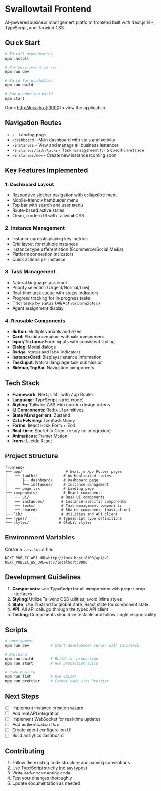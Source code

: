 # Swallowtail Frontend

AI-powered business management platform frontend built with Next.js 14+, TypeScript, and Tailwind CSS.

## Quick Start

```bash
# Install dependencies
npm install

# Run development server
npm run dev

# Build for production
npm run build

# Run production build
npm start
```

Open [http://localhost:3000](http://localhost:3000) to view the application.

## Navigation Routes

- `/` - Landing page
- `/dashboard` - Main dashboard with stats and activity
- `/instances` - View and manage all business instances
- `/instances/[id]/tasks` - Task management for a specific instance
- `/instances/new` - Create new instance (coming soon)

## Key Features Implemented

### 1. Dashboard Layout
- Responsive sidebar navigation with collapsible menu
- Mobile-friendly hamburger menu
- Top bar with search and user menu
- Route-based active states
- Clean, modern UI with Tailwind CSS

### 2. Instance Management
- Instance cards displaying key metrics
- Grid layout for multiple instances
- Instance type differentiation (Ecommerce/Social Media)
- Platform connection indicators
- Quick actions per instance

### 3. Task Management
- Natural language task input
- Priority selection (Urgent/Normal/Low)
- Real-time task queue with status indicators
- Progress tracking for in-progress tasks
- Filter tasks by status (All/Active/Completed)
- Agent assignment display

### 4. Reusable Components
- **Button**: Multiple variants and sizes
- **Card**: Flexible container with sub-components
- **Input/Textarea**: Form inputs with consistent styling
- **Dialog**: Modal dialogs
- **Badge**: Status and label indicators
- **InstanceCard**: Displays instance information
- **TaskInput**: Natural language task submission
- **Sidebar/TopBar**: Navigation components

## Tech Stack

- **Framework**: Next.js 14+ with App Router
- **Language**: TypeScript (strict mode)
- **Styling**: Tailwind CSS with custom design tokens
- **UI Components**: Radix UI primitives
- **State Management**: Zustand
- **Data Fetching**: TanStack Query
- **Forms**: React Hook Form + Zod
- **Real-time**: Socket.io Client (ready for integration)
- **Animations**: Framer Motion
- **Icons**: Lucide React

## Project Structure

```
frontend/
├── app/                    # Next.js App Router pages
│   ├── (auth)/            # Authenticated routes
│   │   ├── dashboard/     # Dashboard page
│   │   └── instances/     # Instance management
│   └── page.tsx           # Landing page
├── components/            # React components
│   ├── ui/               # Base UI components
│   ├── instances/        # Instance-specific components
│   ├── tasks/            # Task management components
│   └── shared/           # Shared components (navigation)
├── lib/                  # Utilities and API client
├── types/               # TypeScript type definitions
└── styles/              # Global styles
```

## Environment Variables

Create a `.env.local` file:

```env
NEXT_PUBLIC_API_URL=http://localhost:8000/api/v1
NEXT_PUBLIC_WS_URL=ws://localhost:8000
```

## Development Guidelines

1. **Components**: Use TypeScript for all components with proper prop interfaces
2. **Styling**: Utilize Tailwind CSS utilities, avoid inline styles
3. **State**: Use Zustand for global state, React state for component state
4. **API**: All API calls go through the typed API client
5. **Testing**: Components should be testable and follow single responsibility

## Scripts

```bash
# Development
npm run dev          # Start development server with Turbopack

# Building
npm run build        # Build for production
npm run start        # Run production build

# Code Quality
npm run lint         # Run ESLint
npm run prettier     # Format code with Prettier
```

## Next Steps

- [ ] Implement instance creation wizard
- [ ] Add real API integration
- [ ] Implement WebSocket for real-time updates
- [ ] Add authentication flow
- [ ] Create agent configuration UI
- [ ] Build analytics dashboard

## Contributing

1. Follow the existing code structure and naming conventions
2. Use TypeScript strictly (no `any` types)
3. Write self-documenting code
4. Test your changes thoroughly
5. Update documentation as needed